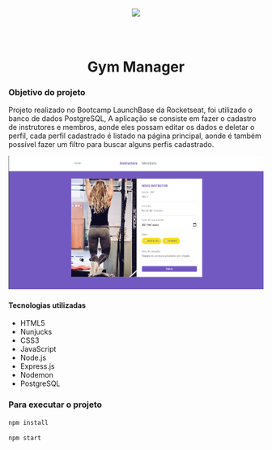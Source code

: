 <h1 align="center">
<img width="500px" src="https://camo.githubusercontent.com/268b1344409fac98c4eeda520482b6910c4ddcba/68747470733a2f2f73746f726167652e676f6f676c65617069732e636f6d2f676f6c64656e2d77696e642f626f6f7463616d702d6c61756e6368626173652f6c6f676f2e706e67">
</h1>

<br>

<h1 align="center">Gym Manager</h1>

### Objetivo do projeto

Projeto realizado no Bootcamp LaunchBase da Rocketseat, foi utilizado o banco de dados PostgreSQL, A aplicação se consiste em fazer o cadastro de instrutores
e membros, aonde eles possam editar os dados e deletar o perfil, cada perfil cadastrado é listado na página principal, aonde é também possível fazer um
filtro para buscar alguns perfis cadastrado.

![](public/img/CadastrarInstrutor.png)

#### Tecnologias utilizadas

- HTML5
- Nunjucks
- CSS3
- JavaScript
- Node.js
- Express.js
- Nodemon
- PostgreSQL 

### Para executar o projeto

```
npm install
```

```
npm start
```

